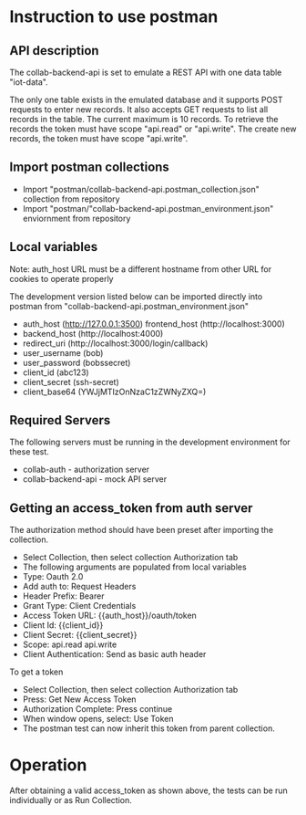 # Instruction to use postman

## API description

The collab-backend-api is set to emulate a REST API with one data table "iot-data".

The only one table exists in the emulated database and it supports POST requests
to enter new records. It also accepts GET requests to list all records in the table.
The current maximum is 10 records. To retrieve the records the token must have
scope "api.read" or "api.write". The create new records, the token must
have scope "api.write".

## Import postman collections

- Import "postman/collab-backend-api.postman_collection.json" collection from repository
- Import "postman/"collab-backend-api.postman_environment.json" enviornment from repository

## Local variables

Note: auth_host URL must be a different hostname from other URL for cookies to operate properly

The development version listed below can be imported directly into postman from "collab-backend-api.postman_environment.json"

- auth_host      (http://127.0.0.1:3500)
  frontend_host  (http://localhost:3000)
- backend_host   (http://localhost:4000)
- redirect_uri   (http://localhost:3000/login/callback)
- user_username  (bob)
- user_password  (bobssecret)
- client_id      (abc123)
- client_secret  (ssh-secret)
- client_base64  (YWJjMTIzOnNzaC1zZWNyZXQ=)

## Required Servers

The following servers must be running in the development environment
for these test.

- collab-auth - authorization server
- collab-backend-api - mock API server

## Getting an access_token from auth server

The authorization method should have been preset after importing the collection.

- Select Collection, then select collection Authorization tab
- The following arguments are populated from local variables
 - Type: Oauth 2.0
 - Add auth to: Request Headers
 - Header Prefix: Bearer
 - Grant Type: Client Credentials
 - Access Token URL: {{auth_host}}/oauth/token
 - Client Id: {{client_id}}
 - Client Secret: {{client_secret}}
 - Scope: api.read api.write
 - Client Authentication: Send as basic auth header

To get a token

- Select Collection, then select collection Authorization tab
- Press: Get New Access Token
- Authorization Complete: Press continue
- When window opens, select: Use Token
- The postman test can now inherit this token from parent collection.

# Operation

After obtaining a valid access_token as shown above, the tests can be run
individually or as Run Collection.
